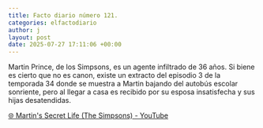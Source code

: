 ```yaml
---
title: Facto diario número 121.
categories: elfactodiario
author: j
layout: post
date: 2025-07-27 17:11:06 +00:00
---
```

Martin Prince, de los Simpsons, es un agente infiltrado de 36 años. Si biene es cierto que no es canon, existe un extracto del episodio 3 de la temporada 34 donde se muestra a Martin bajando del autobús escolar sonriente, pero al llegar a casa es recibido por su esposa insatisfecha y sus hijas desatendidas.

[🌐 Martin&#39;s Secret Life (The Simpsons) - YouTube](https://m.youtube.com/watch?v=VqrP4-FSvfU)
